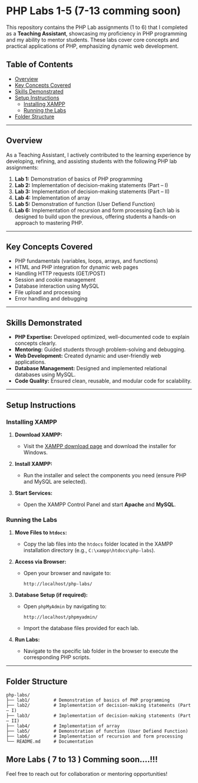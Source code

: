 # PHP Labs 1-5 (7-13 comming soon)

This repository contains the PHP Lab assignments (1 to 6) that I completed as a **Teaching Assistant**, showcasing my proficiency in PHP programming and my ability to mentor students. These labs cover core concepts and practical applications of PHP, emphasizing dynamic web development.

## Table of Contents
- [Overview](#overview)
- [Key Concepts Covered](#key-concepts-covered)
- [Skills Demonstrated](#skills-demonstrated)
- [Setup Instructions](#setup-instructions)
  - [Installing XAMPP](#installing-xampp)
  - [Running the Labs](#running-the-labs)
- [Folder Structure](#folder-structure)

---

## Overview
As a Teaching Assistant, I actively contributed to the learning experience by developing, refining, and assisting students with the following PHP lab assignments:

1. **Lab 1:** Demonstration of basics of PHP programming
2. **Lab 2:** Implementation of decision-making statements (Part – I)
3. **Lab 3:** Implementation of decision-making statements (Part – II)
4. **Lab 4:** Implementation of array
5. **Lab 5:** Demonstration of function (User Defiend Function)
6. **Lab 6:** Implementation of recursion and form processing
Each lab is designed to build upon the previous, offering students a hands-on approach to mastering PHP.

---

## Key Concepts Covered
- PHP fundamentals (variables, loops, arrays, and functions)
- HTML and PHP integration for dynamic web pages
- Handling HTTP requests (GET/POST)
- Session and cookie management
- Database interaction using MySQL
- File upload and processing
- Error handling and debugging

---

## Skills Demonstrated
- **PHP Expertise:** Developed optimized, well-documented code to explain concepts clearly.
- **Mentoring:** Guided students through problem-solving and debugging.
- **Web Development:** Created dynamic and user-friendly web applications.
- **Database Management:** Designed and implemented relational databases using MySQL.
- **Code Quality:** Ensured clean, reusable, and modular code for scalability.

---

## Setup Instructions

### Installing XAMPP
1. **Download XAMPP:**
   - Visit the [XAMPP download page](https://www.apachefriends.org/index.html) and download the installer for Windows.

2. **Install XAMPP:**
   - Run the installer and select the components you need (ensure PHP and MySQL are selected).

3. **Start Services:**
   - Open the XAMPP Control Panel and start **Apache** and **MySQL**.

### Running the Labs
1. **Move Files to `htdocs`:**
   - Copy the lab files into the `htdocs` folder located in the XAMPP installation directory (e.g., `C:\xampp\htdocs\php-labs`).

2. **Access via Browser:**
   - Open your browser and navigate to:
     ```
     http://localhost/php-labs/
     ```

3. **Database Setup (if required):**
   - Open `phpMyAdmin` by navigating to:
     ```
     http://localhost/phpmyadmin/
     ```
   - Import the database files provided for each lab.

4. **Run Labs:**
   - Navigate to the specific lab folder in the browser to execute the corresponding PHP scripts.

---

## Folder Structure
```
php-labs/
├── lab1/         # Demonstration of basics of PHP programming
├── lab2/         # Implementation of decision-making statements (Part – I)
├── lab3/         # Implementation of decision-making statements (Part – II)
├── lab4/         # Implementation of array
├── lab5/         # Demonstration of function (User Defiend Function)
├── lab6/         # Implementation of recursion and form processing
└── README.md     # Documentation
```
More Labs ( 7 to 13 ) Comming soon....!!!
---

Feel free to reach out for collaboration or mentoring opportunities!
